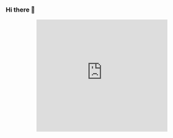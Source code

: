 ### Hi there 👋

<div id="header" align="center">
  <img> <iframe src="https://assets.pinterest.com/ext/embed.html?id=705657835389861870" height="295" width="345" frameborder="0" scrolling="no" >    </iframe></img>
</div>

<!--
**charans29/charans29** is a ✨ _special_ ✨ repository because its `README.md` (this file) appears on your GitHub profile.

Here are some ideas to get you started:

- 🔭 I’m currently working on ...
- 🌱 I’m currently learning ...
- 👯 I’m looking to collaborate on ...
- 🤔 I’m looking for help with ...
- 💬 Ask me about ...
- 📫 How to reach me: ...
- 😄 Pronouns: ...
- ⚡ Fun fact: ...
-->
